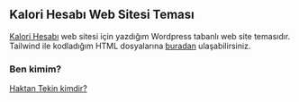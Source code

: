 ## Kalori Hesabı Web Sitesi Teması
[Kalori Hesabı](https://kalorihesabi.com/) web sitesi için yazdığım Wordpress tabanlı web site temasıdır. Tailwind ile kodladığım HTML dosyalarına [buradan](https://github.com/haktantekin/tailwind-blog-theme) ulaşabilirsiniz.

### Ben kimim?

[Haktan Tekin kimdir?](https://haktantekin.com/)
